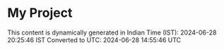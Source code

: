# My Project

This content is dynamically generated in Indian Time (IST): 2024-06-28 20:25:46 IST
Converted to UTC: 2024-06-28 14:55:46 UTC
